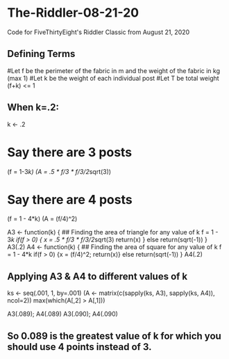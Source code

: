 # The-Riddler-08-21-20
Code for FiveThirtyEight's Riddler Classic from August 21, 2020

## Defining Terms
#Let f be the perimeter of the fabric in m and the weight of the fabric in kg (max 1)
#Let k be the weight of each individual post
#Let T be total weight (f+k) <= 1

## When k=.2:
k <- .2

# Say there are 3 posts
(f = 1-3*k)
(A = .5 * f/3 * f/3/2*sqrt(3))

# Say there are 4 posts
(f = 1 - 4*k)
(A = (f/4)^2)

A3 <- function(k) { ## Finding the area of triangle for any value of k
  f = 1 - 3*k
  if(f > 0) {
    x = .5 * f/3 * f/3/2*sqrt(3)
    return(x)
  } else return(sqrt(-1))
}
A3(.2)
A4 <- function(k) { ## Finding the area of square for any value of k
  f = 1 - 4*k
  if(f > 0) {x = (f/4)^2; return(x)} else return(sqrt(-1))
}
A4(.2)

## Applying A3 & A4 to different values of k
ks <- seq(.001, 1, by=.001)
(A <- matrix(c(sapply(ks, A3), sapply(ks, A4)), ncol=2))
max(which(A[,2] > A[,1]))

A3(.089); A4(.089)
A3(.090); A4(.090)
## So 0.089 is the greatest value of k for which you should use 4 points instead of 3.
